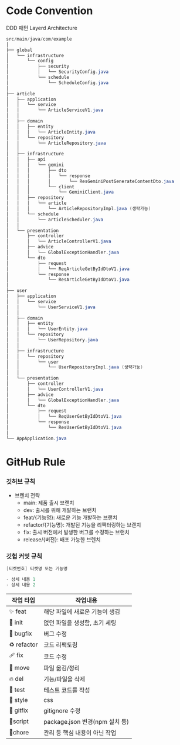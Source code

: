 # Code Convention

DDD 패턴 Layerd Architecture

```java
src/main/java/com/example
│
├── global
│   └── infrastructure
│       └── config
│           ├── security
│           │   └── SecurityConfig.java
│           └── schedule
│               └── ScheduleConfig.java
│
├── article
│   ├── application
│   │   └── service
│   │       └── ArticleServiceV1.java
│   │
│   ├── domain
│   │   ├── entity
│   │   │   └── ArticleEntity.java
│   │   └── repository
│   │       └── ArticleRepository.java
│   │
│   ├── infrastructure
│   │   ├── api
│   │   │   └── gemini
│   │   │       ├── dto
│   │   │       │   └── response  
│   │   │       │       └── ResGeminiPostGenerateContentDto.java
│   │   │       └── client
│   │   │           └── GeminiClient.java
│   │   ├── repository
│   │   │   └── article
│   │   │       └── ArticleRepositoryImpl.java (생략가능)
│   │   └── schedule
│   │       └── articleScheduler.java
│   │
│   └── presentation
│       ├── controller
│       │   └── ArticleControllerV1.java
│       ├── advice
│       │   └── GlobalExceptionHandler.java
│       └── dto
│           ├── request
│           │   └── ReqArticleGetByIdDtoV1.java
│           └── response
│               └── ResArticleGetByIdDtoV1.java
│
├── user
│   ├── application
│   │   └── service
│   │       └── UserServiceV1.java
│   │
│   ├── domain
│   │   ├── entity
│   │   │   └── UserEntity.java
│   │   └── repository
│   │       └── UserRepository.java
│   │
│   ├── infrastructure
│   │   └── repository
│   │       └── user
│   │           └── UserRepositoryImpl.java (생략가능)
│   │
│   └── presentation
│       ├── controller
│       │   └── UserControllerV1.java
│       ├── advice
│       │   └── GlobalExceptionHandler.java
│       └── dto
│           ├── request
│           │   └── ReqUserGetByIdDtoV1.java
│           └── response
│               └── ResUserGetByIdDtoV1.java
│       
└── AppApplication.java
```

# GitHub Rule
### **깃허브 규칙**

- 브렌치 전략
    - main: 제품 출시 브랜치
    - dev: 출시를 위해 개발하는 브랜치
    - feat/{기능명}: 새로운 기능 개발하는 브랜치
    - refactor/{기능명}: 개발된 기능을 리팩터링하는 브랜치
    - fix: 출시 버전에서 발생한 버그를 수정하는 브랜치
    - release/{버전}: 배포 가능한 브렌치

### 깃헙 커밋 규칙

```java
[티켓번호] 티켓명 또는 기능명

- 상세 내용 1
- 상세 내용 2
```

| 작업 타입 | 작업내용 |
| --- | --- |
| ✨ feat | 해당 파일에 새로운 기능이 생김 |
| 🎉 init | 없던 파일을 생성함, 초기 세팅 |
| 🐛 bugfix | 버그 수정 |
| ♻️ refactor | 코드 리팩토링 |
| 🩹 fix | 코드 수정 |
| 🚚 move | 파일 옮김/정리 |
| 🔥 del | 기능/파일을 삭제 |
| 🍻 test | 테스트 코드를 작성 |
| 💄 style | css |
| 🙈 gitfix | gitignore 수정 |
| 🔨script | package.json 변경(npm 설치 등) |
| 🧹chore | 관리 등 핵심 내용이 아닌 작업 |
